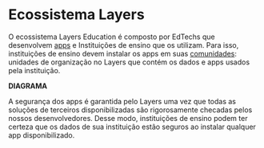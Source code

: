 # Ecossistema Layers

O ecossistema Layers Education é composto por EdTechs que desenvolvem [apps](./ecossistema-layers/apps) e Instituições de ensino que os utilizam. Para isso, instituições de ensino devem instalar os apps em suas [comunidades](./ecossistema-layers/comunidades): unidades de organização no Layers que contém os dados e apps usados pela instituição.

**DIAGRAMA**

A segurança dos apps é garantida pelo Layers uma vez que todas as soluções de terceiros disponibilizadas são rigorosamente checadas pelos nossos desenvolvedores. Desse modo, instituições de ensino podem ter certeza que os dados de sua instituição estão seguros ao instalar qualquer app disponibilizado.